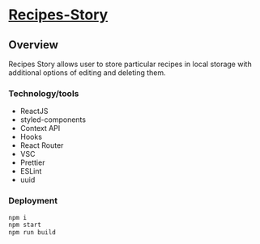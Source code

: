 # [Recipes-Story](https://vhynot.github.io/Recipes-Story)

## Overview

Recipes Story allows user to store particular recipes in local storage with additional options of editing and deleting them.

### Technology/tools

-   ReactJS
-   styled-components
-   Context API
-   Hooks
-   React Router
-   VSC
-   Prettier
-   ESLint
-   uuid

### Deployment

```bash
npm i
npm start
npm run build
```
